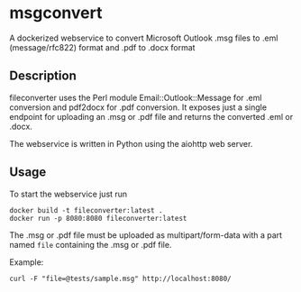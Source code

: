 # msgconvert

A dockerized webservice to convert Microsoft Outlook .msg files to .eml
(message/rfc822) format and .pdf to .docx format

## Description

fileconverter uses the Perl module Email::Outlook::Message for .eml conversion and pdf2docx for .pdf conversion.
It exposes just a single endpoint for uploading an .msg or .pdf file and returns the
converted .eml or .docx. 

The webservice is written in Python using the aiohttp web server.

## Usage

To start the webservice just run
```
docker build -t fileconverter:latest .
docker run -p 8080:8080 fileconverter:latest
```

The .msg or .pdf file must be uploaded as multipart/form-data with a part named `file`
containing the .msg or .pdf file.

Example:

```
curl -F "file=@tests/sample.msg" http://localhost:8080/
```
